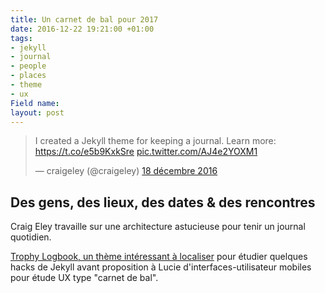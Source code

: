 ```yaml
---
title: Un carnet de bal pour 2017
date: 2016-12-22 19:21:00 +01:00
tags:
- jekyll
- journal
- people
- places
- theme
- ux
Field name: 
layout: post
---
```


<blockquote class="twitter-tweet" data-lang="fr"><p lang="en" dir="ltr">I created a Jekyll theme for keeping a journal. Learn more: <a href="https://t.co/e5b9KxkSre">https://t.co/e5b9KxkSre</a> <a href="https://t.co/AJ4e2YOXM1">pic.twitter.com/AJ4e2YOXM1</a></p>&mdash; craigeley (@craigeley) <a href="https://twitter.com/craigeley/status/810564628984037377">18 décembre 2016</a></blockquote>
<script async src="//platform.twitter.com/widgets.js" charset="utf-8"></script>

## Des gens, des lieux, des dates & des rencontres 

<span class="h-card">Craig Eley</span> travaille sur une architecture astucieuse pour tenir un journal quotidien. 

[Trophy Logbook, un thème intéressant à localiser](https://github.com/ChristopheDucamp/trophy-logbook) pour étudier quelques hacks de Jekyll avant proposition à Lucie d'interfaces-utilisateur mobiles pour étude UX type "carnet de bal". 

